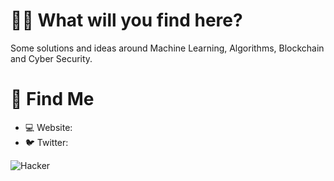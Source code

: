 # 👨‍💻 What will you find here?

Some solutions and ideas around Machine Learning, Algorithms, Blockchain and Cyber Security.

# 🧐 Find Me
* 💻 Website: 
* 🐦 Twitter: 

![Hacker](https://i.giphy.com/media/YQitE4YNQNahy/giphy.webp)



